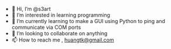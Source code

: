 - 👋 Hi, I’m @s3art
- 👀 I’m interested in learning programming
- 🌱 I’m currently learning to make a GUI using Python to ping and communicate via COM ports
- 💞️ I’m looking to collaborate on anything
- 📫 How to reach me , huangtk@gmail.com

<!---
s3art/s3art is a ✨ special ✨ repository because its `README.md` (this file) appears on your GitHub profile.
You can click the Preview link to take a look at your changes.
--->
